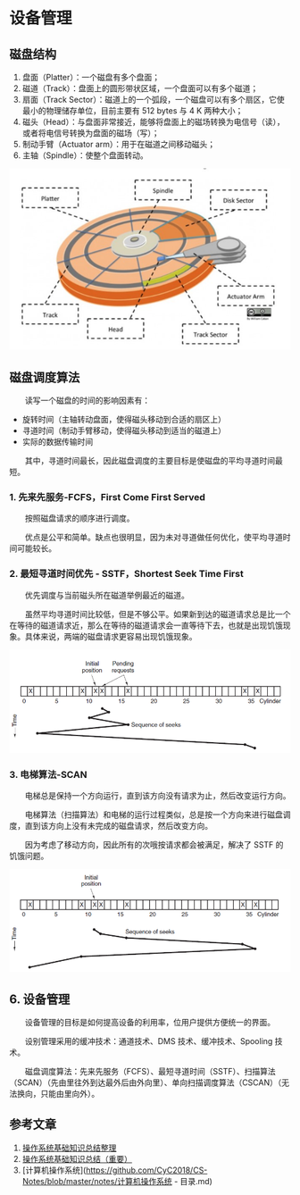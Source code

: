 #  设备管理

## 磁盘结构

1. 盘面（Platter）：一个磁盘有多个盘面；
2. 磁道（Track）：盘面上的圆形带状区域，一个盘面可以有多个磁道；
3. 扇面（Track Sector）：磁道上的一个弧段，一个磁盘可以有多个扇区，它使最小的物理储存单位，目前主要有 512 bytes 与 4 K 两种大小；
4. 磁头（Head）：与盘面非常接近，能够将盘面上的磁场转换为电信号（读），或者将电信号转换为盘面的磁场（写）；
5. 制动手臂（Actuator arm）：用于在磁道之间移动磁头；
6. 主轴（Spindle）：使整个盘面转动。

![](image/磁盘结构.jpg)

## 磁盘调度算法

　　读写一个磁盘的时间的影响因素有：

* 旋转时间（主轴转动盘面，使得磁头移动到合适的扇区上）
* 寻道时间（制动手臂移动，使得磁头移动到适当的磁道上）
* 实际的数据传输时间

　　其中，寻道时间最长，因此磁盘调度的主要目标是使磁盘的平均寻道时间最短。

### 1. 先来先服务-FCFS，First Come First Served

　　按照磁盘请求的顺序进行调度。

　　优点是公平和简单。缺点也很明显，因为未对寻道做任何优化，使平均寻道时间可能较长。

### 2. 最短寻道时间优先 - SSTF，Shortest Seek Time First

　　优先调度与当前磁头所在磁道举例最近的磁道。

　　虽然平均寻道时间比较低，但是不够公平。如果新到达的磁道请求总是比一个在等待的磁道请求近，那么在等待的磁道请求会一直等待下去，也就是出现饥饿现象。具体来说，两端的磁盘请求更容易出现饥饿现象。

![](image/最短寻道时间优先.png)

### 3. 电梯算法-SCAN

　　电梯总是保持一个方向运行，直到该方向没有请求为止，然后改变运行方向。

　　电梯算法（扫描算法）和电梯的运行过程类似，总是按一个方向来进行磁盘调度，直到该方向上没有未完成的磁盘请求，然后改变方向。

　　因为考虑了移动方向，因此所有的次哦按请求都会被满足，解决了 SSTF 的饥饿问题。

![](image/电梯算法.png)

## 6. 设备管理

　　设备管理的目标是如何提高设备的利用率，位用户提供方便统一的界面。

　　设别管理采用的缓冲技术：通道技术、DMS 技术、缓冲技术、Spooling 技术。

　　磁盘调度算法：先来先服务（FCFS）、最短寻道时间（SSTF）、扫描算法（SCAN）（先由里往外到达最外后由外向里）、单向扫描调度算法（CSCAN）（无法换向，只能由里向外）。

## 参考文章

1. [操作系统基础知识总结整理](https://blog.csdn.net/Song_JiangTao/article/details/79670805)
2. [操作系统基础知识总结（重要）](https://www.cnblogs.com/xdyixia/p/9274909.html)
3. [计算机操作系统](https://github.com/CyC2018/CS-Notes/blob/master/notes/计算机操作系统 - 目录.md)
